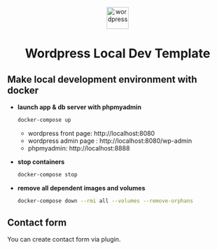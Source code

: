 <p align="center">
  <img alt="wordpress" src="https://upload.wikimedia.org/wikipedia/commons/2/20/WordPress_logo.svg" height="50" />
</p>
<h1 align="center">
  Wordpress Local Dev Template
</h1>

## Make local development environment with docker

- **launch app & db server with phpmyadmin**
  ```zsh
  docker-compose up
  ```
  - wordpress front page: http://localhost:8080
  - wordpress admin page : http://localhost:8080/wp-admin
  - phpmyadmin: http://localhost:8888


- **stop containers**
  ```zsh
  docker-compose stop
  ```
- **remove all dependent images and volumes**
  ```zsh
  docker-compose down --rmi all --volumes --remove-orphans
  ```
## Contact form

You can create contact form via plugin.
